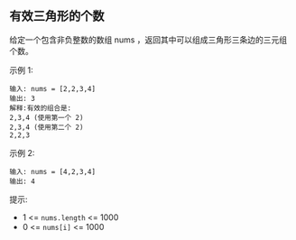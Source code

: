 ## 有效三角形的个数

给定一个包含非负整数的数组 nums ，返回其中可以组成三角形三条边的三元组个数。

示例 1:

```
输入: nums = [2,2,3,4]
输出: 3
解释:有效的组合是:
2,3,4 (使用第一个 2)
2,3,4 (使用第二个 2)
2,2,3
```

示例 2:

```
输入: nums = [4,2,3,4]
输出: 4
```

提示:

* 1 <= `nums.length` <= 1000
* 0 <= `nums[i]` <= 1000